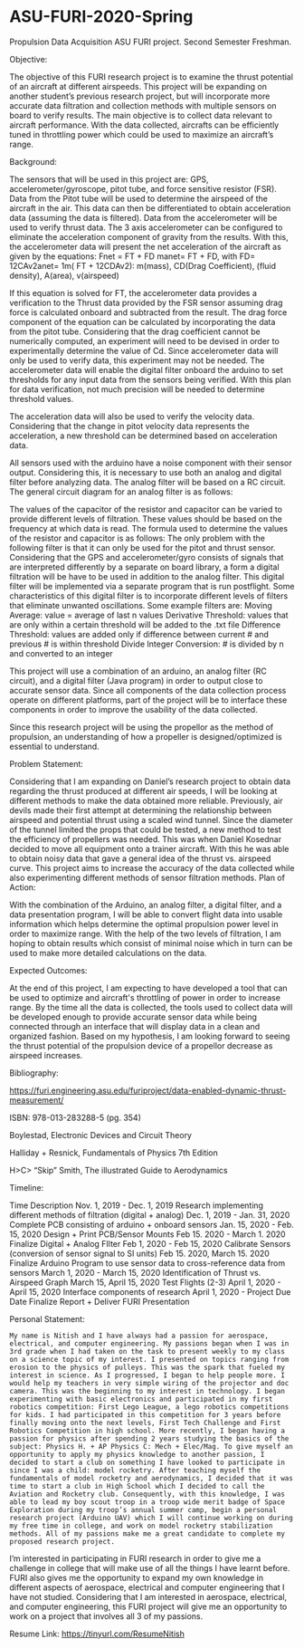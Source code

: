 # ASU-FURI-2020-Spring
Propulsion Data Acquisition          ASU FURI project. Second Semester Freshman.

Objective:

The objective of this FURI research project is to examine the thrust potential of an aircraft at different airspeeds. This project will be expanding on another student’s previous research project, but will incorporate more accurate data filtration and collection methods with multiple sensors on board to verify results. The main objective is to collect data relevant to aircraft performance. With the data collected, aircrafts can be efficiently tuned in throttling power which could be used to maximize an aircraft’s range.

Background:

The sensors that will be used in this project are: GPS, accelerometer/gyroscope, pitot tube, and force sensitive resistor (FSR). 
Data from the Pitot tube will be used to determine the airspeed of the aircraft in the air. This data can then be differentiated to obtain acceleration data (assuming the data is filtered).
Data from the accelerometer will be used to verify thrust data. The 3 axis accelerometer can be configured to eliminate the acceleration component of gravity from the results. With this, the accelerometer data will present the net acceleration of the aircraft as given by the equations:
Fnet = FT + FD
manet= FT + FD, with FD= 12CAv2anet= 1m( FT +  12CDAv2): m(mass), CD(Drag Coefficient), (fluid density), A(area), v(airspeed) 

If this equation is solved for FT, the accelerometer data provides a verification to the Thrust data provided by the FSR sensor assuming drag force is calculated onboard and subtracted from the result. The drag force component of the equation can be calculated by incorporating the data from the pitot tube. Considering that the drag coefficient cannot be numerically computed, an experiment will need to be devised in order to experimentally determine the value of Cd. Since accelerometer data will only be used to verify data, this experiment may not be needed. The accelerometer data will enable the digital filter onboard the arduino to set thresholds for any input data from the sensors being verified. With this plan for data verification, not much precision will be needed to determine threshold values.

The acceleration data will also be used to verify the velocity data. Considering that the change in pitot velocity data represents the acceleration, a new threshold can be determined based on acceleration data.

All sensors used with the arduino have a noise component with their sensor output. Considering this, it is necessary to use both an analog and digital filter before analyzing data. The analog filter will be based on a RC circuit. The general circuit diagram for an analog filter is as follows:

The values of the capacitor of the resistor and capacitor can be varied to provide different levels of filtration. These values should be based on the frequency at which data is read. The formula used to determine the values of the resistor and capacitor is as follows: The only problem with the following filter is that it can only be used for the pitot and thrust sensor. Considering that the GPS and accelerometer/gyro consists of signals that are interpreted differently by a separate on board library, a form a digital filtration will be have to be used in addition to the analog filter. This digital filter will be implemented via a separate program that is run postflight. Some characteristics of this digital filter is to incorporate different levels of filters that eliminate unwanted oscillations. Some example filters are:
Moving Average: value = average of last n values
Derivative Threshold: values that are only within a certain threshold will be added to the .txt file
Difference Threshold: values are added only if difference between current # and previous # is within threshold
Divide Integer Conversion: # is divided by n and converted to an integer

This project will use a combination of an arduino, an analog filter (RC circuit), and a digital filter (Java program) in order to output close to accurate sensor data. Since all components of the data collection process operate on different platforms, part of the project will be to interface these components in order to improve the usability of the data collected.

Since this research project will be using the propellor as the method of propulsion, an understanding of how a propeller is designed/optimized is essential to understand. 

Problem Statement:

Considering that I am expanding on Daniel’s research project to obtain data regarding the thrust produced at different air speeds, I will be looking at different methods to make the data obtained more reliable. Previously, air devils made their first attempt at determining the relationship between airspeed and potential thrust using a scaled wind tunnel. Since the diameter of the tunnel limited the props that could be tested, a new method to test the efficiency of propellers was needed. This was when Daniel Kosednar decided to move all equipment onto a trainer aircraft. With this he was able to obtain noisy data that gave a general idea of the thrust vs. airspeed curve. This project aims to increase the accuracy of the data collected while also experimenting different methods of sensor filtration methods.
Plan of Action:

With the combination of the Arduino, an analog filter, a digital filter, and a data presentation program, I will be able to convert flight data into usable information which helps determine the optimal propulsion power level in order to maximize range. With the help of the two levels of filtration, I am hoping to obtain results which consist of minimal noise which in turn can be used to make more detailed calculations on the data.

Expected Outcomes:

At the end of this project, I am expecting to have developed a tool that can be used to optimize and aircraft's throttling of power in order to increase range. By the time all the data is collected, the tools used to collect data will be developed enough to provide accurate sensor data while being connected through an interface that will display data in a clean and organized fashion. Based on my hypothesis, I am looking forward to seeing the thrust potential of the propulsion device of a propellor decrease as airspeed increases.

Bibliography:

https://furi.engineering.asu.edu/furiproject/data-enabled-dynamic-thrust-measurement/

ISBN: 978-013-283288-5 (pg. 354)

Boylestad, Electronic Devices and Circuit Theory

Halliday + Resnick, Fundamentals of Physics 7th Edition

H>C> “Skip” Smith, The illustrated Guide to Aerodynamics

Timeline:

Time
Description
Nov. 1, 2019 - Dec. 1, 2019
Research implementing different methods of filtration (digital + analog)
Dec. 1, 2019 - Jan. 31, 2020
Complete PCB consisting of arduino + onboard sensors
Jan. 15, 2020 - Feb. 15, 2020
Design + Print PCB/Sensor Mounts
Feb 15. 2020 - March 1. 2020
Finalize Digital + Analog FIlter
Feb 1, 2020 - Feb 15, 2020
Calibrate Sensors (conversion of sensor signal to SI units)
Feb 15. 2020, March 15. 2020
Finalize Arduino Program to use sensor data to cross-reference data from sensors
March 1, 2020 - March 15, 2020
Identification of Thrust vs. Airspeed Graph
March 15, April 15, 2020
Test Flights (2-3)
April 1, 2020 - April 15, 2020
Interface components of research
April 1, 2020 - Project Due Date
Finalize Report + Deliver FURI Presentation


Personal Statement:

	My name is Nitish and I have always had a passion for aerospace, electrical, and computer engineering. My passions began when I was in 3rd grade when I had taken on the task to present weekly to my class on a science topic of my interest. I presented on topics ranging from erosion to the physics of pulleys. This was the spark that fueled my interest in science. As I progressed, I began to help people more. I would help my teachers in very simple wiring of the projector and doc camera. This was the beginning to my interest in technology. I began experimenting with basic electronics and participated in my first robotics competition: First Lego League, a lego robotics competitions for kids. I had participated in this competition for 3 years before finally moving onto the next levels, First Tech Challenge and First Robotics Competition in high school. More recently, I began having a passion for physics after spending 2 years studying the basics of the subject: Physics H. + AP Physics C: Mech + Elec/Mag. To give myself an opportunity to apply my physics knowledge to another passion, I decided to start a club on something I have looked to participate in since I was a child: model rocketry. After teaching myself the fundamentals of model rocketry and aerodynamics, I decided that it was time to start a club in High School which I decided to call the Aviation and Rocketry club. Consequently, with this knowledge, I was able to lead my boy scout troop in a troop wide merit badge of Space Exploration during my troop’s annual summer camp, begin a personal research project (Arduino UAV) which I will continue working on during my free time in college, and work on model rocketry stabilization methods. All of my passions make me a great candidate to complete my proposed research project.
I’m interested in participating in FURI research in order to give me a challenge in college that will make use of all the things I have learnt before. FURI also gives me the opportunity to expand my own knowledge in different aspects of aerospace, electrical and computer engineering that I have not studied. Considering that I am interested in aerospace, electrical, and computer engineering, this FURI project will give me an opportunity to work on a project that involves all 3 of my passions.

Resume Link: https://tinyurl.com/ResumeNitish

